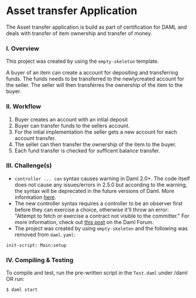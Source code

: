 # Asset transfer Application
The Asset transfer application is build as part of certification for DAML and deals with transfer of item ownership and transfer of money.

### I. Overview 
This project was created by using the `empty-skeleton` template. 

A buyer of an item can create a account for depositing and transferring funds. The funds needs to be transferred to the newlycreated account for the seller. The seller will then transferres the ownership of the item to the buyer.


### II. Workflow
  1. Buyer creates an account with an intial deposit     
  2. Buyer can transfer funds to the sellers account.
  3. For the intial implementation the seller gets a new account for each account transfer.
  4. The seller can then transfer the ownership of the item to the buyer.
  5. Each fund transfer is checked for sufficent balance transfer.
### III. Challenge(s)
* `controller ... can` syntax causes warning in Daml 2.0+. The code itself does not cause any issues/errors in 2.5.0 but according to the warning, the syntax will be deprecated in the future versions of Daml. More information [here](https://docs.daml.com/daml/reference/choices.html#daml-ref-controller-can-deprecation).
* The new controller syntax requires a controller to be an observer first before they can exercise a choice, otherwise it'll throw an error: "Attempt to fetch or exercise a contract not visible to the committer." For more information, check out [this post](https://discuss.daml.com/t/error-attempt-to-fetch-or-exercise-a-contract-not-visible-to-the-committer/1304/1) on the Daml Forum.
* The project was created by using `empty-skeleton` and the following was removed from `daml.yaml`:
```
init-script: Main:setup
```


### IV. Compiling & Testing
To compile and test, run the pre-written script in the `Test.daml` under /daml OR run:
```
$ daml start
```